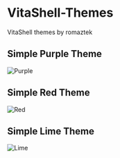 # VitaShell-Themes
VitaShell themes by romaztek

## Simple Purple Theme
![Purple](https://user-images.githubusercontent.com/10671637/87446532-1606cc80-c602-11ea-9545-1fa2cb55e2c3.png)

## Simple Red Theme
![Red](https://user-images.githubusercontent.com/10671637/87446537-169f6300-c602-11ea-922b-1490c48fa4be.png)

## Simple Lime Theme
![Lime](https://user-images.githubusercontent.com/10671637/87446526-130bdc00-c602-11ea-9ccf-5f8585eee5f9.png)


